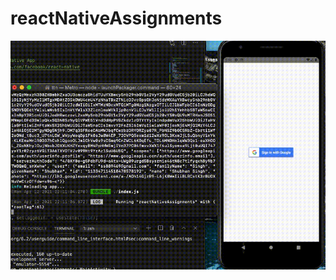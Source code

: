 # reactNativeAssignments
![](https://github.com/ShubhamSinghRajput21/reactNativeAssignments/blob/12-4-21/src/assets/Screen%20Recording%202021-04-12%20at%2010.11.07%20PM.gif)

